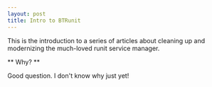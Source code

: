 ```yaml
---
layout: post
title: Intro to BTRunit
---
```


This is the introduction to a series of articles about cleaning up and
modernizing the much-loved runit service manager.

** Why? **

Good question. I don't know why just yet!

